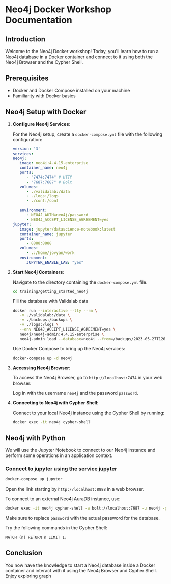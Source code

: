 # Neo4j Docker Workshop Documentation

## Introduction

Welcome to the Neo4j Docker workshop! Today, you'll learn how to run a Neo4j database in a Docker container and connect to it using both the Neo4j Browser and the Cypher Shell.

## Prerequisites

- Docker and Docker Compose installed on your machine
- Familiarity with Docker basics

## Neo4j Setup with Docker

1. **Configure Neo4j Services**:

   For the Neo4j setup, create a `docker-compose.yml` file with the following configuration:

   ```yaml
   version: '3'
   services:
   neo4j:
      image: neo4j:4.4.15-enterprise
      container_name: neo4j
      ports:
         - "7474:7474" # HTTP
         - "7687:7687" # Bolt
      volumes:
         - ./validalab:/data
         - ./logs:/logs
         - ./conf:/conf

      environment:
         - NEO4J_AUTH=neo4j/password
         - NEO4J_ACCEPT_LICENSE_AGREEMENT=yes
   jupyter:
      image: jupyter/datascience-notebook:latest
      container_name: jupyter
      ports:
         - 8888:8888
      volumes:
         - .:/home/jovyan/work
      environment:
         JUPYTER_ENABLE_LAB: "yes"
   ```

2. **Start Neo4j Containers**:

   Navigate to the directory containing the `docker-compose.yml` file.
   ```sh
   cd training/getting_started_neo4j
   ```

   Fill the database with Validalab data
   ```sh
   docker run --interactive --tty --rm \
      -v ./validalab:/data \
      -v ./backups:/backups \
      -v ./logs:/logs \
      --env NEO4J_ACCEPT_LICENSE_AGREEMENT=yes \
      neo4j/neo4j-admin:4.4.15-enterprise \
      neo4j-admin load --database=neo4j --from=/backups/2023-05-27T120002.dump 
   ```
   Use Docker Compose to bring up the Neo4j services:

   ```sh
   docker-compose up -d neo4j
   ```

3. **Accessing Neo4j Browser**:

   To access the Neo4j Browser, go to `http://localhost:7474` in your web browser. 
   
   Log in with the username `neo4j` and the password `password`.

4. **Connecting to Neo4j with Cypher Shell**:

   Connect to your local Neo4j instance using the Cypher Shell by running:

   ```sh
   docker exec -it neo4j cypher-shell
   ```
## Neo4j with Python

We will use the Jupyter Notebook to connect to our Neo4j instance and perform some operations in an application context.

### Connect to jupyter using the service jupyter
```sh
docker-compose up jupyter
``` 
Open the link starting by `http://localhost:8888` in a web browser.

   To connect to an external Neo4j AuraDB instance, use:

   ```sh
   docker exec -it neo4j cypher-shell -a bolt://localhost:7687 -u neo4j -p password
   ```

   Make sure to replace `password` with the actual password for the database.

   Try the following commands in the Cypher Shell:

   ```cypher
   MATCH (n) RETURN n LIMIT 1;
   ```

## Conclusion

You now have the knowledge to start a Neo4j database inside a Docker container and interact with it using the Neo4j Browser and Cypher Shell. Enjoy exploring graph

